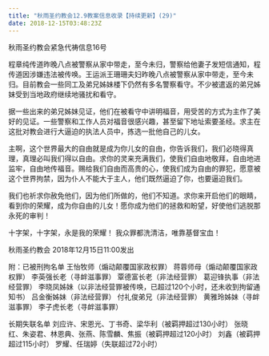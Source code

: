 ```yaml
---
title: "秋雨圣约教会12.9教案信息收录【持续更新】(29)"
date: 2018-12-15T03:48:23Z
---
```


秋雨圣约教会紧急代祷信息16号

程章纯传道昨晚八点被警察从家中带走，至今未归，警察给他妻子发短信通知，程传道因涉嫌违法被传唤。王运派王珊珊夫妇昨晚八点被警察从家中带走，至今未归。目前教会一些同工及弟兄姊妹楼下仍然有多名警察看守。不少被遣返的弟兄姊妹受到当地政府继续地骚扰和看守。

据一些出来的弟兄姊妹见证，他们在被看守中讲明福音，用受苦的方式为主作了美好的见证。一些警察和工作人员对福音很感兴趣，甚至留下地址索要圣经。求主在这批对教会进行大逼迫的执法人员中，拣选一批他自己的儿女。

主啊，这个世界最大的自由就是成为你儿女的自由，你告诉我们，我们必晓得真理，真理必叫我们得以自由。求你的灵来充满我们，使我们自由地敬拜，自由地进监牢，自由地传福音。赐给我们自由而高贵的心，使我们成为自由的罪犯，愿意被这个世界拘禁，因为仆人不能大于主人，他们既然逼迫了你，也要逼迫我们。

我们也祈求你赦免他们，因为他们所做的，他们不知道。求你来开启他们的眼睛，看到你的荣耀，成为你自由的儿女！愿你成为他们的拯救和盼望，好使他们逃脱那永死的审判！

十字架，十字架，永是我的荣耀！
我众罪都洗清洁，唯靠基督宝血！

秋雨圣约教会
2018年12月15日11:00发出

附：已被刑拘名单
王怡牧师（煽动颠覆国家政权罪）
蒋蓉师母（煽动颠覆国家政权罪）
李英强长老（寻衅滋事罪）
覃德富长老（非法经营罪）
葛迎锋执事（非法经营罪）
李晓凤姊妹（以非法经营罪被传唤，已超过120个小时，还未收到拘留通知书）
吕金衡姊妹（非法经营罪）
付礼俊弟兄（非法经营罪）
黄雅玲姊妹（寻衅滋事罪）
李子虎长老（寻衅滋事罪）

长期失联名单
刘应许、宋恩光、丁书奇、梁华利（被羁押超过130小时）
张晓红、朱姿君、林恩典、张燕、陈雪麟、焦振（被羁押超过120小时）
刘鑫（被羁押超过115小时）
罗耀、任瑞婷（失联超过72小时）